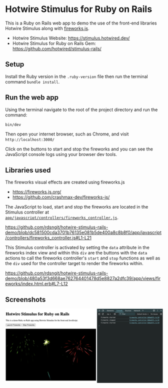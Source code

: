 # Hotwire Stimulus for Ruby on Rails

This is a Ruby on Rails web app to demo the use of the front-end libraries Hotwire Stimulus along with [fireworks.js](https://fireworks.js.org/).

- Hotwire Stimulus Website: https://stimulus.hotwired.dev/
- Hotwire Stimulus for Ruby on Rails Gem: https://github.com/hotwired/stimulus-rails/

## Setup

Install the Ruby version in the `.ruby-version` file then run the terminal command `bundle install`.

## Run the web app

Using the terminal navigate to the root of the project directory and run the command:

```sh
bin/dev
```

Then open your internet browser, such as Chrome, and visit `http://localhost:3000/`

Click on the buttons to start and stop the fireworks and you can see the JavaScript console logs using your browser dev tools.

## Libraries used

The fireworks visual effects are created using fireworks.js

- https://fireworks.js.org/
- https://github.com/crashmax-dev/fireworks-js/

The JavaScript to load, start and stop the fireworks are located in the Stimulus controller at [`app/javascript/controllers/fireworks_controller.js`](app/javascript/controllers/fireworks_controller.js).

https://github.com/rdsngit/hotwire-stimulus-rails-demo/blob/dc581500cda3701b76135e081b5de400a8c8b8f0/app/javascript/controllers/fireworks_controller.js#L1-L21

This Stimulus controller is activated by setting the `data` attribute in the fireworks index view and within this `div` are the buttons with the `data` actions to call the fireworks controller's `start` and `stop` functions as well as the `div` used for the controller target to render the fireworks within.

https://github.com/rdsngit/hotwire-stimulus-rails-demo/blob/480a53f3d668ae762764401478d5e8827a2dfc39/app/views/fireworks/index.html.erb#L7-L12

## Screenshots

![Hotwire Stimulus with Fireworks.js](/screenshots/screenshot-hotwire-stimulus-with-fireworks-js.png)
